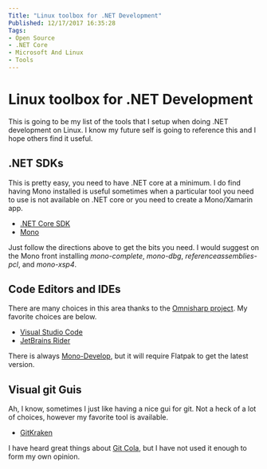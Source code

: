 ```yaml
---
Title: "Linux toolbox for .NET Development"
Published: 12/17/2017 16:35:28
Tags: 
- Open Source
- .NET Core
- Microsoft And Linux
- Tools
---
```

# Linux toolbox for .NET Development

This is going to be my list of the tools that I setup when doing .NET development on Linux. I know my future self is going to reference this and I hope others find it useful.

## .NET SDKs

This is pretty easy, you need to have .NET core at a minimum. I do find having Mono installed is useful sometimes when a particular tool you need to use is not available on .NET core or you need to create a Mono/Xamarin app.

* [.NET Core SDK](https://www.microsoft.com/net/core#linuxubuntu)
* [Mono](http://www.mono-project.com/download/#download-lin-ubuntu)

Just follow the directions above to get the bits you need. I would suggest on the Mono front installing *mono-complete*, *mono-dbg*, *referenceassemblies-pcl*, and *mono-xsp4*.

## Code Editors and IDEs

There are many choices in this area thanks to the [Omnisharp project](http://www.omnisharp.net/#integrations). My favorite choices are below.

* [Visual Studio Code](https://code.visualstudio.com/)
* [JetBrains Rider](https://www.jetbrains.com/rider/)

There is always [Mono-Develop](http://www.monodevelop.com/download/linux/), but it will require Flatpak to get the latest version.

## Visual git Guis

Ah, I know, sometimes I just like having a nice gui for git. Not a heck of a lot of choices, however my favorite tool is available.

* [GitKraken](https://www.gitkraken.com/download)

I have heard great things about [Git Cola](https://git-cola.github.io/), but I have not used it enough to form my own opinion.
